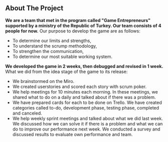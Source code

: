 ## About The Project
**We are a team that met in the program called "Game Entrepreneurs" supported by a ministry of the Republic of Turkey. Our team consists of 4 people for now.**   Our purpose to develop the game are as follows:

* To determine our limits and strengths,  
* To understand the scrump methodology,  
* To strengthen the communication,  
* To determine our most suitable working system.  

**We developed the game in 2 weeks, then debugged and revised in 1 week.**
What we did from the idea stage of the game to its release:

* We brainstormed on the Miro.  
* We created userstories and scored each story with scrum poker.  
* We help meetings for 10 minutes each morning. In these meetings, we shared what to do on a daily and talked about if there was a problem.  
* We have prepared cards for each to be done on Trello. We have created categories called to-do, development phase, testing phase, completed and canceled.  
* We help weekly sprint meetings and talked about what we did last week. We discussed how we can solve it if there is a problem and what we can do to improve our performance next week. We conducted a survey and discussed results to evaluate own performance and team.
